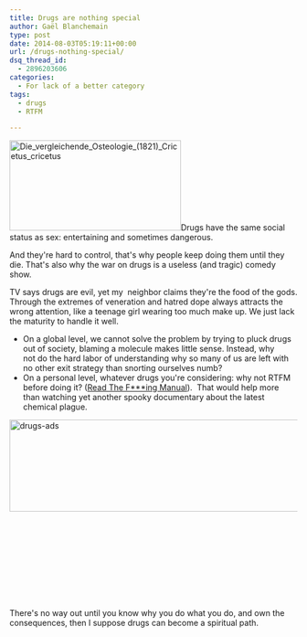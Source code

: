 ```yaml
---
title: Drugs are nothing special
author: Gaël Blanchemain
type: post
date: 2014-08-03T05:19:11+00:00
url: /drugs-nothing-special/
dsq_thread_id:
  - 2896203606
categories:
  - For lack of a better category
tags:
  - drugs
  - RTFM

---
```

<img class="alignleft size-medium wp-image-8001" src="http://www.gr0wing.com/wp-content/uploads/2014/08/Die_vergleichende_Osteologie_1821_Cricetus_cricetus-300x158.jpg" alt="Die_vergleichende_Osteologie_(1821)_Cricetus_cricetus" width="300" height="158" />Drugs have the same social status as sex: entertaining and sometimes dangerous.

And they're hard to control, that's why people keep doing them until they die. That's also why the war on drugs is a useless (and tragic) comedy show.

TV says drugs are evil, yet my  neighbor claims they're the food of the gods. Through the extremes of veneration and hatred dope always attracts the wrong attention, like a teenage girl wearing too much make up. We just lack the maturity to handle it well.

  * On a global level, we cannot solve the problem by trying to pluck drugs out of society, blaming a molecule makes little sense. Instead, why not do the hard labor of understanding why so many of us are left with no other exit strategy than snorting ourselves numb?
  * On a personal level, whatever drugs you're considering: why not RTFM before doing it? (<a href="https://www.erowid.org/" target="_blank">Read The F***ing Manual</a>).  That would help more than watching yet another spooky documentary about the latest chemical plague.

<img class="alignleft wp-image-8012 size-full" src="http://www.gr0wing.com/wp-content/uploads/2014/08/drugs-ads.png" alt="drugs-ads" width="550" height="161" srcset="https://www.gr0wing.com/wp-content/uploads/2014/08/drugs-ads.png 550w, https://www.gr0wing.com/wp-content/uploads/2014/08/drugs-ads-300x87.png 300w" sizes="(max-width: 550px) 100vw, 550px" /> 

&nbsp;

&nbsp;

&nbsp;

&nbsp;

&nbsp;

There's no way out until you know why you do what you do, and own the consequences, then I suppose drugs can become a spiritual path.

&nbsp;

